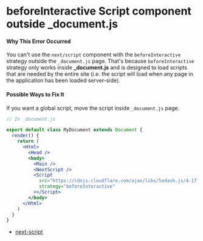 # beforeInteractive Script component outside \_document.js

#### Why This Error Occurred

You can't use the `next/script` component with the `beforeInteractive` strategy outside the `_document.js` page. That's because `beforeInteractive` strategy only works inside **\_document.js** and is designed to load scripts that are needed by the entire site (i.e. the script will load when any page in the application has been loaded server-side).

#### Possible Ways to Fix It

If you want a global script, move the script inside `_document.js` page.

```jsx
// In _document.js

export default class MyDocument extends Document {
  render() {
    return (
      <Html>
        <Head />
        <body>
          <Main />
          <NextScript />
          <Script
            src="https://cdnjs.cloudflare.com/ajax/libs/lodash.js/4.17.20/lodash.min.js"
            strategy="beforeInteractive"
          ></Script>
        </body>
      </Html>
    )
  }
}
```

- [next-script](https://nextjs.org/docs/basic-features/script#usage)
